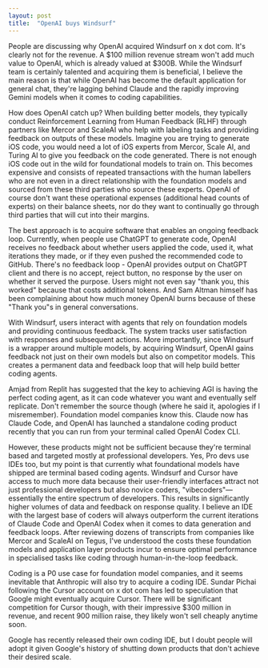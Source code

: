 ```yaml
---
layout: post
title:  "OpenAI buys Windsurf"
---
```


People are discussing why OpenAI acquired Windsurf on x dot com. It's clearly not for the revenue. A $100 million revenue stream won't add much value to OpenAI, which is already valued at $300B. While the Windsurf team is certainly talented and acquiring them is beneficial, I believe the main reason is that while OpenAI has become the default application for general chat, they're lagging behind Claude and the rapidly improving Gemini models when it comes to coding capabilities.

How does OpenAI catch up? When building better models, they typically conduct Reinforcement Learning from Human Feedback (RLHF) through partners like Mercor and ScaleAI who help with labeling tasks and providing feedback on outputs of these models. Imagine you are trying to generate iOS code, you would need a lot of iOS experts from Mercor, Scale AI, and Turing AI to give you feedback on the code generated. There is not enough iOS code out in the wild for foundational models to train on. This becomes expensive and consists of repeated transactions with the human labellers who are not even in a direct relationship with the foundation models and sourced from these third parties who source these experts. OpenAI of course don't want these operational expenses (additional head counts of experts) on their balance sheets, nor do they want to continually go through third parties that will cut into their margins.

The best approach is to acquire software that enables an ongoing feedback loop. Currently, when people use ChatGPT to generate code, OpenAI receives no feedback about whether users applied the code, used it, what iterations they made, or if they even pushed the recommended code to GitHub. There's no feedback loop - OpenAI provides output on ChatGPT client and there is no accept, reject button, no response by the user on whether it served the purpose. Users might not even say "thank you, this worked" because that costs additional tokens. And Sam Altman himself has been complaining about how much money OpenAI burns because of these "Thank you"s in general conversations.

With Windsurf, users interact with agents that rely on foundation models and providing continuous feedback. The system tracks user satisfaction with responses and subsequent actions. More importantly, since Windsurf is a wrapper around multiple models, by acquiring Windsurf, OpenAI gains feedback not just on their own models but also on competitor models. This creates a permanent data and feedback loop that will help build better coding agents.

Amjad from Replit has suggested that the key to achieving AGI is having the perfect coding agent, as it can code whatever you want and eventually self replicate. Don't remember the source though (where he said it, apologies if I misremember). Foundation model companies know this. Claude now has Claude Code, and OpenAI has launched a standalone coding product recently that you can run from your terminal called OpenAI Codex CLI.

However, these products might not be sufficient because they're terminal based and targeted mostly at professional developers. Yes, Pro devs use IDEs too, but my point is that currently what foundational models have shipped are terminal based coding agents. Windsurf and Cursor have access to much more data because their user-friendly interfaces attract not just professional developers but also novice coders, "vibecoders"— essentially the entire spectrum of developers. This results in significantly higher volumes of data and feedback on response quality. I believe an IDE with the largest base of coders will always outperform the current iterations of Claude Code and OpenAI Codex when it comes to data generation and feedback loops. After reviewing dozens of transcripts from companies like Mercor and ScaleAI on Tegus, I've understood the costs these foundation models and application layer products incur to ensure optimal performance in specialised tasks like coding through human-in-the-loop feedback.

Coding is a P0 use case for foundation model companies, and it seems inevitable that Anthropic will also try to acquire a coding IDE. Sundar Pichai following the Cursor account on x dot com has led to speculation that Google might eventually acquire Cursor. There will be significant competition for Cursor though, with their impressive $300 million in revenue, and recent 900 million raise, they likely won't sell cheaply anytime soon.

Google has recently released their own coding IDE, but I doubt people will adopt it given Google's history of shutting down products that don't achieve their desired scale.
